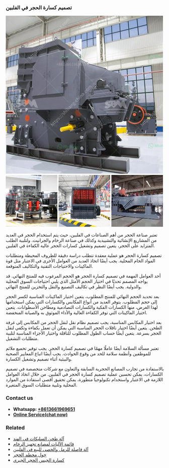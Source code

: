 <h3>تصميم كسارة الحجر في الفلبين</h3><img src='1701850670.jpg' alt=''><p>تعتبر صناعة الحجر من أهم الصناعات في الفلبين، حيث يتم استخدام الحجر في العديد من المشاريع الإنشائية والتشييدية وكذلك في صناعة الرخام والجرانيت. ولتلبية الطلب المتزايد على الحجر، يتعين تصميم وتشغيل كسارات الحجر عالية الكفاءة في الفلبين.</p><p>تصميم كسارة الحجر هو عملية معقدة تتطلب دراسة دقيقة للظروف المحيطة ومتطلبات المواد الخام المحلية. يجب أيضًا اتخاذ العديد من العوامل الأخرى في الاعتبار مثل قوة الماكينات والاحتياجات التقنية والتكاليف المتوقعة.</p><p>أحد العوامل المهمة في تصميم كسارة الحجر هو الحجم المرغوب فيه للمنتج النهائي. قد يواجه المصمم تحديًا في اختيار الحجم الأمثل الذي يلبي احتياجات السوق المحلية والدولية. يجب أيضًا النظر في تكاليف التصنيع والنقل والتخزين للمنتج النهائي.</p><p>بعد تحديد الحجم النهائي للمنتج المطلوب، يتعين اختيار الماكينات المناسبة لكسر الحجر إلى حجم المطلوب. يتوفر العديد من أنواع المكابس والكسارات التي يمكن استخدامها لهذا الغرض، منها الكسارات الفكية والكسارات التصادمية ومطاحن الأسطوانات. يتعين اختيار الماكينات التي توفر الكفاءة العالية والأداء الموثوق به والصيانة المنخفضة.</p><p>بعد اختيار المكابس المناسبة، يجب تصميم نظام نقل لنقل الحجر من المكابس إلى غرفة الطحن. يتعين أيضًا اختيار ناقلات الحجر المناسبة التي يمكن أن تعمل بكفاءة وتكفي لنقل الحجر بسرعة. يتعين أيضًا حساب الطول المطلوب للناقلة واختيار الأجزاء المناسبة لتلبية متطلبات التشغيل.</p><p>تعتبر مسألة السلامة أيضًا عاملًا مهمًا في تصميم كسارة الحجر. يجب توفير تحميع ملائم للموظفين وأنظمة سلامة للحد من وقوع الحوادث. يجب أيضًا اتباع المعايير الصحية والبيئية أثناء تصميم وتشغيل الكسارة.</p><p>بالاستفادة من تجارب المصانع الحجرية السابقة والتعاون مع شركات متخصصة في تصميم الكسارات، يمكن تحسين عملية تصميم كسارة الحجر في الفلبين. من خلال اتخاذ العوامل اللازمة في الاعتبار واستخدام تكنولوجيا متطورة، يمكن تحقيق أقصى استفادة من الموارد المحلية وتلبية متطلبات السوق المتغيرة.</p><h3>Contact us</h3><ul><li><strong>Whatsapp:&nbsp;<a href="https://wa.me/8613661969651">+8613661969651</a></strong></li><li><a href="https://swt.shibang-china.com/?git&amp;zhl&amp;تصميم كسارة الحجر في الفلبين"><strong>Online Service(chat now)</strong></a></li></ul><h3>Related</h3><ul><li><a href='آلة طحن السليكات في الهند.md'>آلة طحن السليكات في الهند</a></li><li><a href='قائمة الآليات لمصانع تجهيز الرخام.md'>قائمة الآليات لمصانع تجهيز الرخام</a></li><li><a href='آلة فاصلة للرمل والحصى للبيع في الفلبين.md'>آلة فاصلة للرمل والحصى للبيع في الفلبين</a></li><li><a href='جول محطم الحجر.md'>جول محطم الحجر</a></li><li><a href='كسارة الجبس الحجر الجيري.md'>كسارة الجبس الحجر الجيري</a></li></ul>
